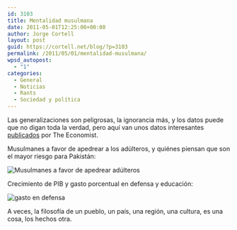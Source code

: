 ```yaml
---
id: 3103
title: Mentalidad musulmana
date: 2011-05-01T12:25:00+00:00
author: Jorge Cortell
layout: post
guid: https://cortell.net/blog/?p=3103
permalink: /2011/05/01/mentalidad-musulmana/
wpsd_autopost:
  - "1"
categories:
  - General
  - Noticias
  - Rants
  - Sociedad y polí­tica
---
```

Las generalizaciones son peligrosas, la ignorancia más, y los datos puede que no digan toda la verdad, pero aquí van unos datos interesantes [publicados](https://www.economist.com/node/18488344) por The Economist.

Musulmanes a favor de apedrear a los adúlteros, y quiénes piensan que son el mayor riesgo para Pakistán:

<img class="aligncenter" src="https://media.economist.com/images/images-magazine/2011/04/02/as/20110402_asc397.gif" alt="Musulmanes a favor de apedrear adúlteros" />

Crecimiento de PIB y gasto porcentual en defensa y educación:

<img class="aligncenter" src="https://media.economist.com/images/images-magazine/2011/04/02/as/20110402_asc457.gif" alt="gasto en defensa" />

A veces, la filosofía de un pueblo, un país, una región, una cultura, es una cosa, los hechos otra.